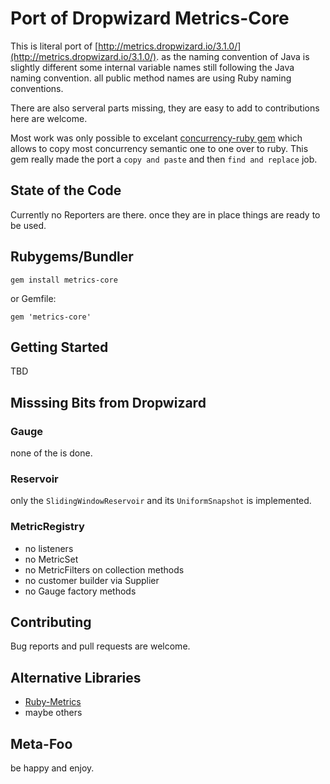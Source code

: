 # Port of Dropwizard Metrics-Core

This is literal port of [http://metrics.dropwizard.io/3.1.0/](http://metrics.dropwizard.io/3.1.0/). as the naming convention of Java is slightly different some internal variable names still following the Java naming convention. all public method names are using Ruby naming conventions.

There are also serveral parts missing, they are easy to add to contributions here are welcome.

Most work was only possible to excelant [concurrency-ruby gem](https://github.com/ruby-concurrency/concurrent-ruby) which allows to copy most concurrency semantic one to one over to ruby. This gem really made the port a `copy and paste` and then `find and replace` job.

## State of the Code

Currently no Reporters are there. once they are in place things are ready to be used.

## Rubygems/Bundler

```
gem install metrics-core
```

or Gemfile:
```
gem 'metrics-core'
```

## Getting Started

TBD

## Misssing Bits from Dropwizard

### Gauge

none of the is done.

### Reservoir

only the `SlidingWindowReservoir` and its `UniformSnapshot` is implemented.

### MetricRegistry

* no listeners
* no MetricSet
* no MetricFilters on collection methods
* no customer builder via Supplier
* no Gauge factory methods

## Contributing

Bug reports and pull requests are welcome.

## Alternative Libraries

* [Ruby-Metrics](https://github.com/johnewart/ruby-metrics)
* maybe others

## Meta-Foo

be happy and enjoy.
